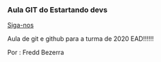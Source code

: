### Aula GIT do Estartando devs

[Siga-nos](https://estartandodevs.com.br)


Aula de git e github para a turma de 2020 EAD!!!!!!

Por : Fredd Bezerra